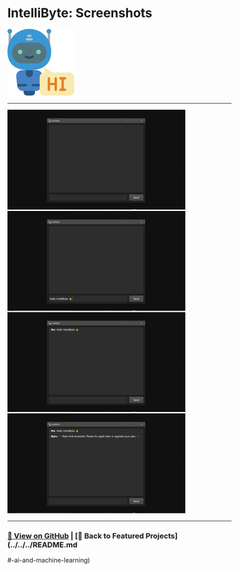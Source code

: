 # IntelliByte: Screenshots 

<img src="IntelliByte-1.png" alt="IntelliByte_logo" width="150">

---

<a href="IntelliByte-2.png"><img src="IntelliByte-2.png" width="400"></a>
<a href="IntelliByte-3.png"><img src="IntelliByte-3.png" width="400"></a>
<a href="IntelliByte-4.png"><img src="IntelliByte-4.png" width="400"></a>
<a href="IntelliByte-5.png"><img src="IntelliByte-5.png" width="400"></a>

---

### [🔗 View on GitHub](https://github.com/emads22/IntelliByte) | [🔗 Back to Featured Projects](../../../README.md
#-ai-and-machine-learning)
